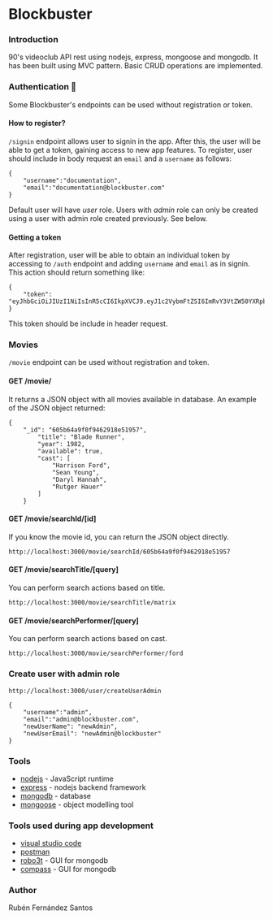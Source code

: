 # Blockbuster

### Introduction

90's videoclub API rest using nodejs, express, mongoose and mongodb. It has been built using MVC pattern. Basic CRUD operations are implemented.

### Authentication :key:

Some Blockbuster's endpoints can be used without registration or token.

#### How to register?

`/signin` endpoint allows user to signin in the app. After this, the user will be able to get a token, gaining access to new app features.
To register, user should include in body request an `email` and a `username` as follows:

```
{
    "username":"documentation",
    "email":"documentation@blockbuster.com"
}
```

Default user will have _user_ role. Users with _admin_ role can only be created using a user with admin role created previously. See below.

#### Getting a token

After registration, user will be able to obtain an individual token by accessing to `/auth` endpoint and adding `username` and `email` as in signin. This action should return something like:

```
{
    "token": "eyJhbGciOiJIUzI1NiIsInR5cCI6IkpXVCJ9.eyJ1c2VybmFtZSI6ImRvY3VtZW50YXRpb24iLCJlbWFpbCI6ImRvY3VtZW50YXRpb25AYmxvY2tidXN0ZXIuY29tIiwiaWF0IjoxNjE3MTAwMjg0fQ.lBiH9zM3wdP4BgiFQxKOZcW43p4Tm3NySRwjy_ULjlc"
}
```

This token should be include in header request.

### Movies

`/movie` endpoint can be used without registration and token.

#### GET /movie/

It returns a JSON object with all movies available in database. An example of the JSON object returned:

```
{
    "_id": "605b64a9f0f9462918e51957",
        "title": "Blade Runner",
        "year": 1982,
        "available": true,
        "cast": [
            "Harrison Ford",
            "Sean Young",
            "Daryl Hannah",
            "Rutger Hauer"
        ]
    }
```

#### GET /movie/searchId/[id]

If you know the movie id, you can return the JSON object directly.

```
http://localhost:3000/movie/searchId/605b64a9f0f9462918e51957
```

#### GET /movie/searchTitle/[query]

You can perform search actions based on title.

```
http://localhost:3000/movie/searchTitle/matrix
```

#### GET /movie/searchPerformer/[query]

You can perform search actions based on cast.

```
http://localhost:3000/movie/searchPerformer/ford
```

### Create user with admin role

`http://localhost:3000/user/createUserAdmin`

```
{
    "username":"admin",
    "email":"admin@blockbuster.com",
    "newUserName": "newAdmin",
    "newUserEmail": "newAdmin@blockbuster"
}
```

### Tools

- [nodejs](https://nodejs.org/en/) - JavaScript runtime
- [express](http://expressjs.com/) - nodejs backend framework
- [mongodb](https://www.mongodb.com/) - database
- [mongoose](https://mongoosejs.com/) - object modelling tool

### Tools used during app development

- [visual studio code](https://code.visualstudio.com/)
- [postman](https://www.postman.com/)
- [robo3t](https://robomongo.org/) - GUI for mongodb
- [compass](https://www.mongodb.com/products/compass) - GUI for mongodb

### Author

Rubén Fernández Santos

```

```
